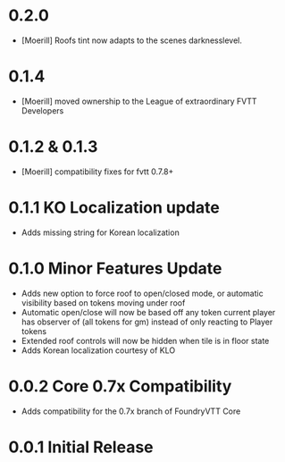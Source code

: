 # 0.2.0

- [Moerill] Roofs tint now adapts to the scenes darknesslevel.

# 0.1.4

- [Moerill] moved ownership to the League of extraordinary FVTT Developers 

# 0.1.2 & 0.1.3

- [Moerill] compatibility fixes for fvtt 0.7.8+

# 0.1.1 KO Localization update
- Adds missing string for Korean localization

# 0.1.0 Minor Features Update
- Adds new option to force roof to open/closed mode, or automatic visibility based on tokens moving under roof
- Automatic open/close will now be based off any token current player has observer of (all tokens for gm) instead of only reacting to Player tokens
- Extended roof controls will now be hidden when tile is in floor state
- Adds Korean localization courtesy of KLO

# 0.0.2 Core 0.7x Compatibility
- Adds compatibility for the 0.7x branch of FoundryVTT Core

# 0.0.1 Initial Release